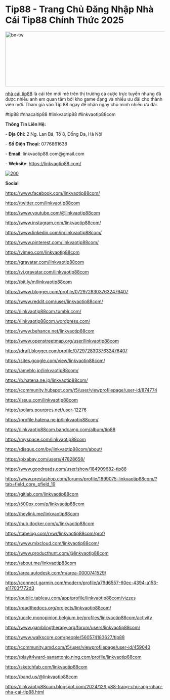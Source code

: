 <h1>Tip88 - Trang Chủ Đăng Nhập Nh&agrave; C&aacute;i Tip88 Ch&iacute;nh Thức 2025</h1>
<p><a href="https://ibb.co/2KtM318"><img src="https://i.ibb.co/f0pNdz8/bn-tw.jpg" alt="bn-tw" width="520" height="173" border="0" /></a></p>
<p dir="ltr"><a href="https://linkvaotip88.com/">nh&agrave; c&aacute;i tip88</a> l&agrave; c&aacute;i t&ecirc;n mới mẻ tr&ecirc;n thị trường c&aacute; cược trực tuyến nhưng đ&atilde; được nhiều anh em quan t&acirc;m bởi kho game đạng v&agrave; nhiều ưu đ&atilde;i cho th&agrave;nh vi&ecirc;n mới. Tham gia v&agrave;o Tip 88 ngay để nhận ngay cho m&igrave;nh nhiều ưu đ&atilde;i.</p>
<p dir="ltr">#tip88 #nhacaitip88 #linkvaotip88 #linkvaotip88com</p>
<p dir="ltr"><strong>Th&ocirc;ng Tin Li&ecirc;n Hệ:</strong></p>
<p dir="ltr">-<strong>&nbsp;Địa Chỉ:</strong>&nbsp;2 Ng. Lan B&aacute;, Tổ 8, Đống Đa, H&agrave; Nội</p>
<p dir="ltr">-&nbsp;<strong>Số Điện Thoại:</strong>&nbsp;0776861638</p>
<p dir="ltr">-&nbsp;<strong>Email</strong>: linkvaotip88.com@gmail.com</p>
<p dir="ltr">-&nbsp;<strong>Website</strong>:&nbsp;<a href="https://linkvaotip88.com/">https://linkvaotip88.com/</a></p>
<p><a href="https://imgbb.com/"><img src="https://i.ibb.co/p1BgxsK/200.jpg" alt="200" border="0" /></a></p>
<p dir="ltr"><strong>Social</strong></p>
<p dir="ltr"><a href="https://www.facebook.com/linkvaotip88com/">https://www.facebook.com/linkvaotip88com/</a></p>
<p dir="ltr"><a href="https://twitter.com/linkvaotip88com">https://twitter.com/linkvaotip88com</a></p>
<p dir="ltr"><a href="https://www.youtube.com/@linkvaotip88com">https://www.youtube.com/@linkvaotip88com</a></p>
<p dir="ltr"><a href="https://www.instagram.com/linkvaotip88com/">https://www.instagram.com/linkvaotip88com/</a></p>
<p dir="ltr"><a href="https://www.linkedin.com/in/linkvaotip88com/">https://www.linkedin.com/in/linkvaotip88com/</a></p>
<p dir="ltr"><a href="https://www.pinterest.com/linkvaotip88com/">https://www.pinterest.com/linkvaotip88com/</a></p>
<p dir="ltr"><a href="https://vimeo.com/linkvaotip88com">https://vimeo.com/linkvaotip88com</a></p>
<p dir="ltr"><a href="https://gravatar.com/linkvaotip88com">https://gravatar.com/linkvaotip88com</a></p>
<p dir="ltr"><a href="https://vi.gravatar.com/linkvaotip88com">https://vi.gravatar.com/linkvaotip88com</a></p>
<p dir="ltr"><a href="https://bit.ly/m/linkvaotip88com">https://bit.ly/m/linkvaotip88com</a></p>
<p dir="ltr"><a href="https://www.blogger.com/profile/07297283037632476407">https://www.blogger.com/profile/07297283037632476407</a></p>
<p dir="ltr"><a href="https://www.reddit.com/user/linkvaotip88com/">https://www.reddit.com/user/linkvaotip88com/</a></p>
<p dir="ltr"><a href="https://linkvaotip88com.tumblr.com/">https://linkvaotip88com.tumblr.com/</a></p>
<p dir="ltr"><a href="https://linkvaotip88com.wordpress.com/">https://linkvaotip88com.wordpress.com/</a></p>
<p dir="ltr"><a href="https://www.behance.net/linkvaotip88com">https://www.behance.net/linkvaotip88com</a></p>
<p dir="ltr"><a href="https://www.openstreetmap.org/user/linkvaotip88com">https://www.openstreetmap.org/user/linkvaotip88com</a></p>
<p dir="ltr"><a href="https://draft.blogger.com/profile/07297283037632476407">https://draft.blogger.com/profile/07297283037632476407</a></p>
<p dir="ltr"><a href="https://sites.google.com/view/linkvaotip88com/">https://sites.google.com/view/linkvaotip88com/</a></p>
<p dir="ltr"><a href="https://ameblo.jp/linkvaotip88com/">https://ameblo.jp/linkvaotip88com/</a></p>
<p dir="ltr"><a href="https://b.hatena.ne.jp/linkvaotip88com/">https://b.hatena.ne.jp/linkvaotip88com/</a></p>
<p dir="ltr"><a href="https://community.hubspot.com/t5/user/viewprofilepage/user-id/874774">https://community.hubspot.com/t5/user/viewprofilepage/user-id/874774</a></p>
<p dir="ltr"><a href="https://issuu.com/linkvaotip88com">https://issuu.com/linkvaotip88com</a></p>
<p dir="ltr"><a href="https://polars.pourpres.net/user-12276">https://polars.pourpres.net/user-12276</a></p>
<p dir="ltr"><a href="https://profile.hatena.ne.jp/linkvaotip88com/">https://profile.hatena.ne.jp/linkvaotip88com/</a></p>
<p dir="ltr"><a href="https://linkvaotip88com.bandcamp.com/album/tip88">https://linkvaotip88com.bandcamp.com/album/tip88</a></p>
<p dir="ltr"><a href="https://myspace.com/linkvaotip88com">https://myspace.com/linkvaotip88com</a></p>
<p dir="ltr"><a href="https://disqus.com/by/linkvaotip88com/about/">https://disqus.com/by/linkvaotip88com/about/</a></p>
<p dir="ltr"><a href="https://pixabay.com/users/47828658/">https://pixabay.com/users/47828658/</a></p>
<p dir="ltr"><a href="https://www.goodreads.com/user/show/184909682-tip88">https://www.goodreads.com/user/show/184909682-tip88</a></p>
<p dir="ltr"><a href="https://www.prestashop.com/forums/profile/1899075-linkvaotip88com/?tab=field_core_pfield_19">https://www.prestashop.com/forums/profile/1899075-linkvaotip88com/?tab=field_core_pfield_19</a></p>
<p dir="ltr"><a href="https://gitlab.com/linkvaotip88com">https://gitlab.com/linkvaotip88com</a></p>
<p dir="ltr"><a href="https://500px.com/p/linkvaotip88com">https://500px.com/p/linkvaotip88com</a></p>
<p dir="ltr"><a href="https://heylink.me/linkvaotip88com">https://heylink.me/linkvaotip88com</a></p>
<p dir="ltr"><a href="https://hub.docker.com/u/linkvaotip88com">https://hub.docker.com/u/linkvaotip88com</a></p>
<p dir="ltr"><a href="https://tabelog.com/rvwr/linkvaotip88com/prof/">https://tabelog.com/rvwr/linkvaotip88com/prof/</a></p>
<p dir="ltr"><a href="https://www.mixcloud.com/linkvaotip88com/">https://www.mixcloud.com/linkvaotip88com/</a></p>
<p dir="ltr"><a href="https://www.producthunt.com/@linkvaotip88com">https://www.producthunt.com/@linkvaotip88com</a></p>
<p dir="ltr"><a href="https://about.me/linkvaotip88com">https://about.me/linkvaotip88com</a></p>
<p dir="ltr"><a href="https://area.autodesk.com/m/area-0000741529/">https://area.autodesk.com/m/area-0000741529/</a></p>
<p dir="ltr"><a href="https://connect.garmin.com/modern/profile/a79d6557-60ec-4394-a153-e11703f772d3">https://connect.garmin.com/modern/profile/a79d6557-60ec-4394-a153-e11703f772d3</a></p>
<p dir="ltr"><a href="https://public.tableau.com/app/profile/linkvaotip88com/vizzes">https://public.tableau.com/app/profile/linkvaotip88com/vizzes</a></p>
<p dir="ltr"><a href="https://readthedocs.org/projects/linkvaotip88com/">https://readthedocs.org/projects/linkvaotip88com/</a></p>
<p dir="ltr"><a href="https://uccle.monopinion.belgium.be/profiles/linkvaotip88com/activity">https://uccle.monopinion.belgium.be/profiles/linkvaotip88com/activity</a></p>
<p dir="ltr"><a href="https://www.gamblingtherapy.org/forum/users/linkvaotip88com/">https://www.gamblingtherapy.org/forum/users/linkvaotip88com/</a></p>
<p dir="ltr"><a href="https://www.walkscore.com/people/560574183627/tip88">https://www.walkscore.com/people/560574183627/tip88</a></p>
<p dir="ltr"><a href="https://community.amd.com/t5/user/viewprofilepage/user-id/459040">https://community.amd.com/t5/user/viewprofilepage/user-id/459040</a></p>
<p dir="ltr"><a href="https://playit4ward-sanantonio.ning.com/profile/linkvaotip88com">https://playit4ward-sanantonio.ning.com/profile/linkvaotip88com</a></p>
<p dir="ltr"><a href="https://sketchfab.com/linkvaotip88com">https://sketchfab.com/linkvaotip88com</a></p>
<p dir="ltr"><a href="https://band.us/@linkvaotip88com">https://band.us/@linkvaotip88com</a></p>
<p dir="ltr"><a href="https://linkvaotip88com.blogspot.com/2024/12/tip88-trang-chu-ang-nhap-nha-cai-tip88.html">https://linkvaotip88com.blogspot.com/2024/12/tip88-trang-chu-ang-nhap-nha-cai-tip88.html</a></p>